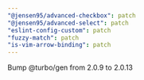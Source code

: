 ```yaml
---
"@jensen95/advanced-checkbox": patch
"@jensen95/advanced-select": patch
"eslint-config-custom": patch
"fuzzy-match": patch
"is-vim-arrow-binding": patch
---
```


Bump @turbo/gen from 2.0.9 to 2.0.13

